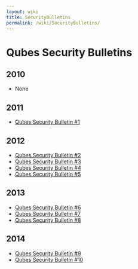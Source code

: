 ```yaml
---
layout: wiki
title: SecurityBulletins
permalink: /wiki/SecurityBulletins/
---
```


Qubes Security Bulletins
========================

2010
----

-   None

2011
----

-   [​Qubes Security Bulletin \#1](https://groups.google.com/d/msg/qubes-devel/kRQSQircYKk/KW1lihKLFjYJ)

2012
----

-   [​Qubes Security Bulletin \#2](https://groups.google.com/d/msg/qubes-devel/JIpZoQUP6dQ/g6TvtpUHzBQJ)
-   [​Qubes Security Bulletin \#3](https://groups.google.com/group/qubes-devel/msg/2dece13ed1f9ad2d)
-   [​Qubes Security Bulletin \#4](https://groups.google.com/group/qubes-devel/msg/28ecafd3c73ec1b0)
-   [​Qubes Security Bulletin \#5](https://groups.google.com/group/qubes-devel/msg/add1e480d8642755)

2013
----

-   [​Qubes Security Bulletin \#6](https://groups.google.com/group/qubes-devel/msg/9e2fb148f140e09a)
-   [​Qubes Security Bulletin \#7](https://groups.google.com/d/msg/qubes-devel/KqZdbcgkTGU/YaTwNcQhcrgJ)
-   [​Qubes Security Bulletin \#8](https://groups.google.com/d/msg/qubes-devel/xj9KAW5inQc/YOrhOAQ7HU0J)

2014
----

-   [​Qubes Security Bulletin \#9](https://groups.google.com/d/msg/qubes-devel/XgTo6L8-5XA/JLOadvBqnqMJ)
-   [​Qubes Security Bulletin \#10](https://groups.google.com/d/msg/qubes-devel/VO1URqYWbok/8vp-VnE7iXEJ)

